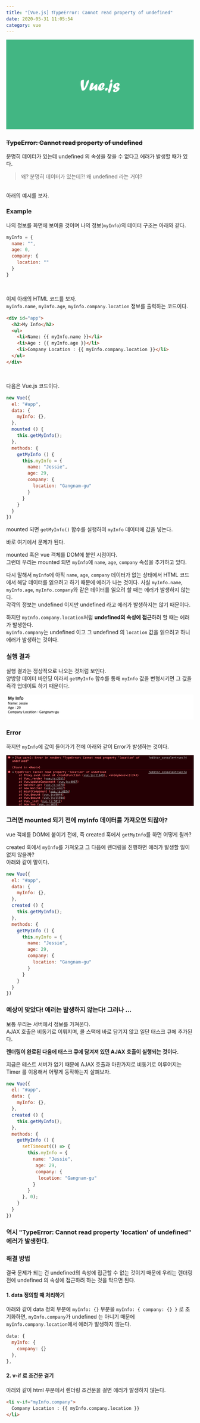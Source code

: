```yaml
---
title: "[Vue.js] ❗️TypeError: Cannot read property of undefined"
date: 2020-05-31 11:05:54
category: vue
---
```


![](images/vue.png)

### ~~TypeError: Cannot read property of undefined~~

분명히 데이터가 있는데 undefined 의 속성을 찾을 수 없다고 에러가 발생할 때가 있다.

> 왜? 분명히 데이터가 있는데?! 왜 undefined 라는 거야?

<br>
아래의 예시를 보자.

### Example

나의 정보를 화면에 보여줄 것이며 나의 정보(`myInfo`)의 데이터 구조는 아래와 같다.
```js
myInfo = {
  name: "",
  age: 0,
  company: {
    location: ""
  }
}
```

<br>

이제 아래의 HTML 코드를 보자.  
`myInfo.name`, `myInfo.age`, `myInfo.company.location` 정보를 출력하는 코드이다.

```html
<div id="app">
  <h2>My Info</h2>
  <ul>
    <li>Name: {{ myInfo.name }}</li>
    <li>Age : {{ myInfo.age }}</li>
    <li>Company Location : {{ myInfo.company.location }}</li>
  </ul>
</div>
```

<br>

다음은 Vue.js 코드이다.

```js
new Vue({
  el: "#app",
  data: {
    myInfo: {},
  },
  mounted () {
  	this.getMyInfo();
  },
  methods: {
  	getMyInfo () {
      this.myInfo = { 
        name: "Jessie",
        age: 29, 
        company: {
          location: "Gangnam-gu"
        } 
      }
    }
  }
})
```
mounted 되면 `getMyInfo()` 함수를 실행하여 `myInfo` 데이터에 값을 넣는다.

바로 여기에서 문제가 된다.

mounted 훅은 vue 객체를 DOM에 붙인 시점이다.  
그런데 우리는 mounted 되면 `myInfo`에 `name`, `age`, `company` 속성을 추가하고 있다.

다시 말해서 `myInfo`에 아직 `name`, `age`, `company` 데이터가 없는 상태에서 HTML 코드에서 해당 데이터를 읽으려고 하기 때문에 에러가 나는 것이다.
사실 `myInfo.name`, `myInfo.age`, `myInfo.company`와 같은 데이터를 읽으려 할 때는 에러가 발생하지 않는다.  
각각의 정보는 undefined 이지만 undefined 라고 에러가 발생하지는 않기 때문이다.

하지만 `myInfo.company.location`처럼 **undefined의 속성에 접근**하려 할 때는 에러가 발생한다.  
`myInfo.company`는 undefined 이고 그 undefined 의 `location` 값을 읽으려고 하니 에러가 발생하는 것이다.

### 실행 결과
실행 결과는 정상적으로 나오는 것처럼 보인다.  
양방향 데이터 바인딩 이라서 `getMyInfo` 함수를 통해 `myInfo` 값을 변형시키면 그 값을 즉각 업데이트 하기 때문이다.

![](images/undefined-result.png)

### Error
하지만 `myInfo`에 값이 들어가기 전에 아래와 같이 Error가 발생하는 것이다.

![](images/undefined-error.png)

### 그러면 mounted 되기 전에 myInfo 데이터를 가져오면 되잖아?

vue 객체를 DOM에 붙이기 전에, 즉 created 훅에서 `getMyInfo`를 하면 어떻게 될까?

created 훅에서 `myInfo`를 가져오고 그 다음에 렌더링을 진행하면 에러가 발생할 일이 없지 않을까?  
아래와 같이 말이다.

```js
new Vue({
  el: "#app",
  data: {
    myInfo: {},
  },
  created () {
  	this.getMyInfo();
  },
  methods: {
  	getMyInfo () {
      this.myInfo = { 
        name: "Jessie",
        age: 29, 
        company: {
          location: "Gangnam-gu"
        } 
      }
    }
  }
})
```

### 예상이 맞았다! 에러는 발생하지 않는다! 그러나 ...

보통 우리는 서버에서 정보를 가져온다.  
AJAX 호출은 비동기로 이뤄지며, 콜 스택에 바로 담기지 않고 일단 태스크 큐에 추가된다.  

**렌더링이 완료된 다음에 태스크 큐에 담겨져 있던 AJAX 호출이 실행되는 것이다.**

지금은 테스트 서버가 없기 때문에 AJAX 호출과 마찬가지로 비동기로 이루어지는 Timer 를 이용해서 어떻게 동작하는지 살펴보자.

```js
new Vue({
  el: "#app",
  data: {
    myInfo: {},
  },
  created () {
  	this.getMyInfo();
  },
  methods: {
  	getMyInfo () {
      setTimeout(() => {
        this.myInfo = { 
          name: "Jessie",
           age: 29, 
           company: {
            location: "Gangnam-gu"
          } 
        }
      }, 0);
    }
  }
})
```

### 역시 "TypeError: Cannot read property 'location' of undefined" 에러가 발생한다.

### 해결 방법

결국 문제가 되는 건 undefined의 속성에 접근할 수 없는 것이기 때문에 우리는 렌더링 전에 undefined 의 속성에 접근하려 하는 것을 막으면 된다.

#### 1. data 정의할 때 처리하기 
아래와 같이 data 정의 부분에 `myInfo: {}` 부분을 `myInfo: { company: {} }` 로 초기화하면, `myInfo.company`가 undefined 는 아니기 때문에 `myInfo.company.location`에서 에러가 발생하지 않는다.

```js
data: {
  myInfo: {
    company: {}
  },
},
```

#### 2. v-if 로 조건문 걸기
아래와 같이 html 부분에서 렌더링 조건문을 걸면 에러가 발생하지 않는다.
```html
<li v-if="myInfo.company">
  Company Location : {{ myInfo.company.location }}
</li>
```
